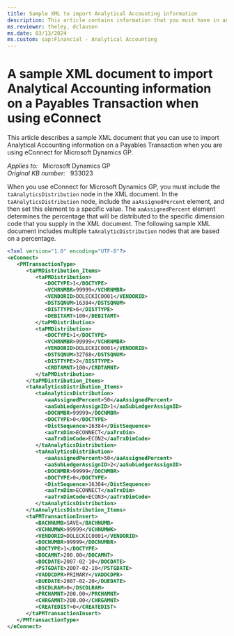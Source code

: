 ```yaml
---
title: Sample XML to import Analytical Accounting information
description: This article contains information that you must have in an XML document for the Analytical Accounting information on a Payables Transaction when you use eConnect for Microsoft Dynamics GP.
ms.reviewer: theley, dclauson
ms.date: 03/13/2024
ms.custom: sap:Financial - Analytical Accounting
---
```

# A sample XML document to import Analytical Accounting information on a Payables Transaction when using eConnect

This article describes a sample XML document that you can use to import Analytical Accounting information on a Payables Transaction when you are using eConnect for Microsoft Dynamics GP.

_Applies to:_ &nbsp; Microsoft Dynamics GP  
_Original KB number:_ &nbsp; 933023

When you use eConnect for Microsoft Dynamics GP, you must include the `taAnalyticsDistribution` node in the XML document. In the `taAnalyticsDistribution` node, include the `aaAssignedPercent` element, and then set this element to a specific value. The `aaAssignedPercent` element determines the percentage that will be distributed to the specific dimension code that you supply in the XML document. The following sample XML document includes multiple `taAnalyticDistribution` nodes that are based on a percentage.

```xml
<?xml version="1.0" encoding="UTF-8"?>
<eConnect>
   <PMTransactionType>
      <taPMDistribution_Items>
         <taPMDistribution>
            <DOCTYPE>1</DOCTYPE>
            <VCHRNMBR>99999</VCHRNMBR>
            <VENDORID>DOLECKIC0001</VENDORID>
            <DSTSQNUM>16384</DSTSQNUM>
            <DISTTYPE>6</DISTTYPE>
            <DEBITAMT>100</DEBITAMT>
         </taPMDistribution>
         <taPMDistribution>
            <DOCTYPE>1</DOCTYPE>
            <VCHRNMBR>99999</VCHRNMBR>
            <VENDORID>DOLECKIC0001</VENDORID>
            <DSTSQNUM>32768</DSTSQNUM>
            <DISTTYPE>2</DISTTYPE>
            <CRDTAMNT>100</CRDTAMNT>
         </taPMDistribution>
      </taPMDistribution_Items>
      <taAnalyticsDistribution_Items>
         <taAnalyticsDistribution>
            <aaAssignedPercent>50</aaAssignedPercent>
            <aaSubLedgerAssignID>1</aaSubLedgerAssignID>
            <DOCNMBR>99999</DOCNMBR>
            <DOCTYPE>0</DOCTYPE>
            <DistSequence>16384</DistSequence>
            <aaTrxDim>ECONNECT</aaTrxDim>
            <aaTrxDimCode>ECON2</aaTrxDimCode>
         </taAnalyticsDistribution>
         <taAnalyticsDistribution>
            <aaAssignedPercent>50</aaAssignedPercent>
            <aaSubLedgerAssignID>2</aaSubLedgerAssignID>
            <DOCNMBR>99999</DOCNMBR>
            <DOCTYPE>0</DOCTYPE>
            <DistSequence>16384</DistSequence>
            <aaTrxDim>ECONNECT</aaTrxDim>
            <aaTrxDimCode>ECON3</aaTrxDimCode>
         </taAnalyticsDistribution>
      </taAnalyticsDistribution_Items>
      <taPMTransactionInsert>
         <BACHNUMB>SAVE</BACHNUMB>
         <VCHNUMWK>99999</VCHNUMWK>
         <VENDORID>DOLECKIC0001</VENDORID>
         <DOCNUMBR>99999</DOCNUMBR>
         <DOCTYPE>1</DOCTYPE>
         <DOCAMNT>200.00</DOCAMNT>
         <DOCDATE>2007-02-10</DOCDATE>
         <PSTGDATE>2007-02-10</PSTGDATE>
         <VADDCDPR>PRIMARY</VADDCDPR>
         <DUEDATE>2007-02-20</DUEDATE>
         <DSCDLRAM>0</DSCDLRAM>
         <PRCHAMNT>200.00</PRCHAMNT>
         <CHRGAMNT>200.00</CHRGAMNT>
         <CREATEDIST>0</CREATEDIST>
      </taPMTransactionInsert>
   </PMTransactionType>
</eConnect>
```
